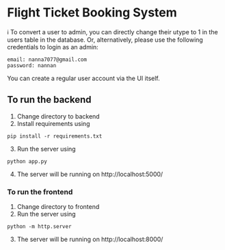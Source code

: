 # Flight Ticket Booking System

ℹ️ To convert a user to admin, you can directly change their utype to 1 in the users table in the database. Or, alternatively, please use the following credentials to login as an admin:
```
email: nanna7077@gmail.com
password: nannan
```
You can create a regular user account via the UI itself.

## To run the backend

1. Change directory to backend
2. Install requirements using
```
pip install -r requirements.txt
```
3. Run the server using
```
python app.py
```
4. The server will be running on http://localhost:5000/

### To run the frontend

1. Change directory to frontend
2. Run the server using
```
python -m http.server
```
3. The server will be running on http://localhost:8000/
